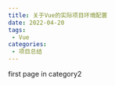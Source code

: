 ```yaml
---
title: 关于Vue的实际项目环境配置
date: 2022-04-20
tags:
 - Vue
categories: 
 - 项目总结
---
```


first page in category2